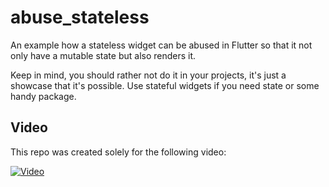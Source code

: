 # abuse_stateless

An example how a stateless widget can be abused in Flutter so that it not only have a mutable state but also renders it.

Keep in mind, you should rather not do it in your projects, it's just a showcase that it's possible. Use stateful widgets if you need state or some handy package. 

## Video

This repo was created solely for the following video:

[![Video](https://img.youtube.com/vi/Hkl2JuCZTKE/0.jpg)](https://www.youtube.com/watch?v=Hkl2JuCZTKE)
